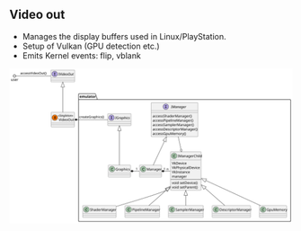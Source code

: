 ## Video out

* Manages the display buffers used in Linux/PlayStation.
* Setup of  Vulkan (GPU detection etc.)
* Emits Kernel events: flip, vblank

<div align="center">

![](../../out/docs/uml/modules/videoout_class.svg)
</div>
